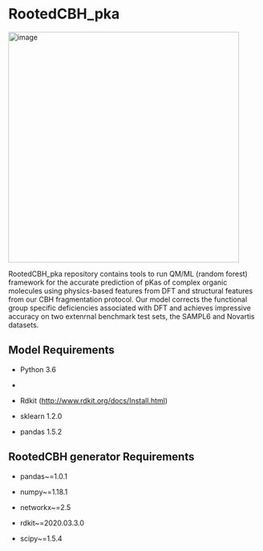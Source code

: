 # RootedCBH_pka

<img width="460" alt="image" src="https://github.com/sarmaier/RootedCBH_pka/assets/152440946/e996ff23-1e6f-45e1-8757-575d4b3a82d5">


RootedCBH_pka repository contains tools to run QM/ML (random forest) framework for the accurate prediction of pKas of complex organic molecules using physics-based features from DFT and structural features from our CBH fragmentation protocol. Our model corrects the functional group specific deficiencies associated with DFT and achieves impressive accuracy on two extenrnal benchmark test sets, the SAMPL6 and Novartis datasets.


## Model Requirements

* Python 3.6
* 
* Rdkit (http://www.rdkit.org/docs/Install.html)

* sklearn 1.2.0

* pandas 1.5.2

## RootedCBH generator Requirements

* pandas~=1.0.1

* numpy~=1.18.1

* networkx~=2.5

* rdkit~=2020.03.3.0

* scipy~=1.5.4


